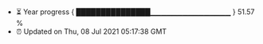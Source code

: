 - ⏳ Year progress { ███████████████▁▁▁▁▁▁▁▁▁▁▁▁▁▁▁ } 51.57 %
- ⏰ Updated on Thu, 08 Jul 2021 05:17:38 GMT

